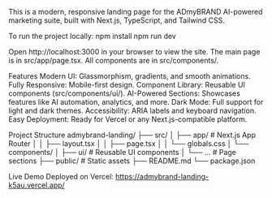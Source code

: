 This is a modern, responsive landing page for the ADmyBRAND AI-powered marketing suite, built with Next.js, TypeScript, and Tailwind CSS.

To run the project locally:
npm install
npm run dev

Open http://localhost:3000 in your browser to view the site.
The main page is in src/app/page.tsx.
All components are in src/components/.


Features
Modern UI: Glassmorphism, gradients, and smooth animations.
Fully Responsive: Mobile-first design.
Component Library: Reusable UI components (src/components/ui/).
AI-Powered Sections: Showcases features like AI automation, analytics, and more.
Dark Mode: Full support for light and dark themes.
Accessibility: ARIA labels and keyboard navigation.
Easy Deployment: Ready for Vercel or any Next.js-compatible platform.

Project Structure
admybrand-landing/
├── src/
│   ├── app/                 # Next.js App Router
│   │   ├── layout.tsx
│   │   ├── page.tsx
│   │   └── globals.css
│   └── components/
│       ├── ui/              # Reusable UI components
│       └── ...              # Page sections
├── public/                  # Static assets
├── README.md
└── package.json

Live Demo
Deployed on Vercel:
https://admybrand-landing-k5au.vercel.app/

